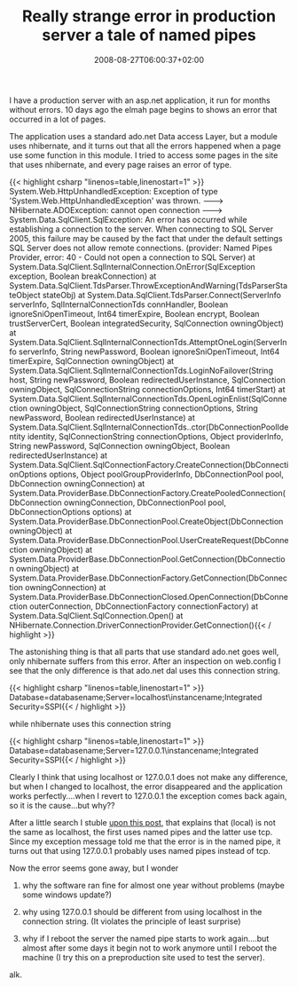 ﻿---
title: "Really strange error in production server a tale of named pipes"
description: ""
date: 2008-08-27T06:00:37+02:00
draft: false
tags: [Uncategorized]
categories: [General]
---
I have a production server with an asp.net application, it run for months without errors. 10 days ago the elmah page begins to shows an error that occurred in a lot of pages.

The application uses a standard ado.net Data access Layer, but a module uses nhibernate, and it turns out that all the errors happened when a page use some function in this module. I tried to access some pages in the site that uses nhibernate, and every page raises an error of type.

{{< highlight csharp "linenos=table,linenostart=1" >}}
System.Web.HttpUnhandledException: Exception of type 'System.Web.HttpUnhandledException' was thrown. ---> NHibernate.ADOException: cannot open connection ---> System.Data.SqlClient.SqlException: An error has occurred while establishing a connection to the server.  When connecting to SQL Server 2005, this failure may be caused by the fact that under the default settings SQL Server does not allow remote connections. (provider: Named Pipes Provider, error: 40 - Could not open a connection to SQL Server)
   at System.Data.SqlClient.SqlInternalConnection.OnError(SqlException exception, Boolean breakConnection)
   at System.Data.SqlClient.TdsParser.ThrowExceptionAndWarning(TdsParserStateObject stateObj)
   at System.Data.SqlClient.TdsParser.Connect(ServerInfo serverInfo, SqlInternalConnectionTds connHandler, Boolean ignoreSniOpenTimeout, Int64 timerExpire, Boolean encrypt, Boolean trustServerCert, Boolean integratedSecurity, SqlConnection owningObject)
   at System.Data.SqlClient.SqlInternalConnectionTds.AttemptOneLogin(ServerInfo serverInfo, String newPassword, Boolean ignoreSniOpenTimeout, Int64 timerExpire, SqlConnection owningObject)
   at System.Data.SqlClient.SqlInternalConnectionTds.LoginNoFailover(String host, String newPassword, Boolean redirectedUserInstance, SqlConnection owningObject, SqlConnectionString connectionOptions, Int64 timerStart)
   at System.Data.SqlClient.SqlInternalConnectionTds.OpenLoginEnlist(SqlConnection owningObject, SqlConnectionString connectionOptions, String newPassword, Boolean redirectedUserInstance)
   at System.Data.SqlClient.SqlInternalConnectionTds..ctor(DbConnectionPoolIdentity identity, SqlConnectionString connectionOptions, Object providerInfo, String newPassword, SqlConnection owningObject, Boolean redirectedUserInstance)
   at System.Data.SqlClient.SqlConnectionFactory.CreateConnection(DbConnectionOptions options, Object poolGroupProviderInfo, DbConnectionPool pool, DbConnection owningConnection)
   at System.Data.ProviderBase.DbConnectionFactory.CreatePooledConnection(DbConnection owningConnection, DbConnectionPool pool, DbConnectionOptions options)
   at System.Data.ProviderBase.DbConnectionPool.CreateObject(DbConnection owningObject)
   at System.Data.ProviderBase.DbConnectionPool.UserCreateRequest(DbConnection owningObject)
   at System.Data.ProviderBase.DbConnectionPool.GetConnection(DbConnection owningObject)
   at System.Data.ProviderBase.DbConnectionFactory.GetConnection(DbConnection owningConnection)
   at System.Data.ProviderBase.DbConnectionClosed.OpenConnection(DbConnection outerConnection, DbConnectionFactory connectionFactory)
   at System.Data.SqlClient.SqlConnection.Open()
   at NHibernate.Connection.DriverConnectionProvider.GetConnection(){{< / highlight >}}

<!-- Code inserted with Steve Dunn's Windows Live Writer Code Formatter Plugin.  http://dunnhq.com -->

The astonishing thing is that all parts that use standard ado.net goes well, only nhibernate suffers from this error. After an inspection on web.config I see that the only difference is that ado.net dal uses this connection string.

{{< highlight csharp "linenos=table,linenostart=1" >}}
Database=databasename;Server=localhost\instancename;Integrated Security=SSPI{{< / highlight >}}

<!-- Code inserted with Steve Dunn's Windows Live Writer Code Formatter Plugin.  http://dunnhq.com -->

while nhibernate uses this connection string

{{< highlight csharp "linenos=table,linenostart=1" >}}
Database=databasename;Server=127.0.0.1\instancename;Integrated Security=SSPI{{< / highlight >}}

<!-- Code inserted with Steve Dunn's Windows Live Writer Code Formatter Plugin.  http://dunnhq.com -->

Clearly I think that using localhost or 127.0.0.1 does not make any difference, but when I changed to localhost, the error disappeared and the application works perfectly….when I revert to 127.0.0.1 the exception comes back again, so it is the cause…but why??

After a little search I stuble [upon this post](http://weblogs.asp.net/jgalloway/archive/2005/12/02/432062.aspx), that explains that (local) is not the same as localhost, the first uses named pipes and the latter use tcp. Since my exception message told me that the error is in the named pipe, it turns out that using 127.0.0.1 probably uses named pipes instead of tcp.

Now the error seems gone away, but I wonder

1) why the software ran fine for almost one year without problems (maybe some windows update?)

2) why using 127.0.0.1 should be different from using localhost in the connection string. (It violates the principle of least surprise)

3) why if I reboot the server the named pipe starts to work again….but almost after some days it begin not to work anymore until I reboot the machine (I try this on a preproduction site used to test the server).

alk.


